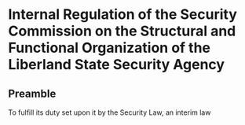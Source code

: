 # Internal Regulation of the Security Commission on the Structural and Functional Organization of the Liberland State Security Agency

## Preamble
To fulfill its duty set upon it by the Security Law, an interim law
